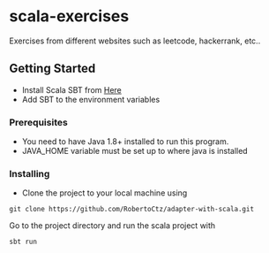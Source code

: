 # scala-exercises
Exercises from different websites such as leetcode, hackerrank, etc..



## Getting Started

* Install Scala SBT from [Here](https://www.scala-sbt.org/download.html)
* Add SBT to the environment variables


### Prerequisites


* You need to have Java 1.8+ installed to run this program.
* JAVA_HOME variable must be set up to where java is installed


### Installing

* Clone the project to your local machine using

```
git clone https://github.com/RobertoCtz/adapter-with-scala.git
```

Go to the project directory and run the scala project with

```
sbt run
```

